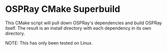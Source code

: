 # OSPRay CMake Superbuild

This CMake script will pull down OSPRay's dependencies and build OSPRay itself.
The result is an install directory with each dependency in its own directory.

NOTE: This has only been tested on Linux.
